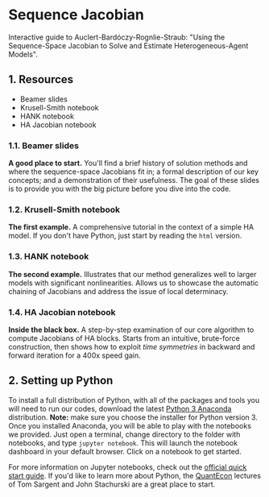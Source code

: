 # Sequence Jacobian

Interactive guide to Auclert-Bardóczy-Rognlie-Straub:
 "Using the Sequence-Space Jacobian to Solve and Estimate Heterogeneous-Agent Models". 

## 1. Resources

- Beamer slides
- Krusell-Smith notebook
- HANK notebook
- HA Jacobian notebook


### 1.1. Beamer slides

**A good place to start.** You'll find a brief history of solution methods and where the
sequence-space Jacobians fit in; a formal description of our key concepts; and a demonstration of
their usefulness. The goal of these slides is to provide you with the big picture before you dive into the code.

### 1.2. Krusell-Smith notebook

**The first example.** A comprehensive tutorial in the context of a simple HA model. If you don't have Python,
 just start by reading the `html` version.

### 1.3. HANK notebook

**The second example.** Illustrates that our method generalizes well to larger models with significant
nonlinearities. Allows us to showcase the automatic chaining of Jacobians and address the issue of local determinacy.

### 1.4. HA Jacobian notebook

**Inside the black box.** A step-by-step examination of our core algorithm to compute Jacobians of HA blocks.
Starts from an intuitive, brute-force construction, then shows how to exploit *time symmetries* in backward and forward iteration for a 400x speed gain.    

## 2. Setting up Python

To install a full distribution of Python, with all of the packages and tools you will need to run our codes,
download the latest [Python 3 Anaconda](https://www.anaconda.com/distribution/) distribution.
**Note:** make sure you choose the installer for Python version 3. 
Once you installed Anaconda, you will be able to play with the notebooks we provided. Just open a terminal, change 
directory to the folder with notebooks, and type `jupyter notebook`. This will launch the notebook dashboard in your
default browser. Click on a notebook to get started. 

For more information on Jupyter notebooks, check out the
[official quick start guide](https://jupyter-notebook-beginner-guide.readthedocs.io/en/latest/).
If you'd like to learn more about Python, the [QuantEcon](https://lectures.quantecon.org/py/) lectures of
Tom Sargent and John Stachurski are a great place to start.



